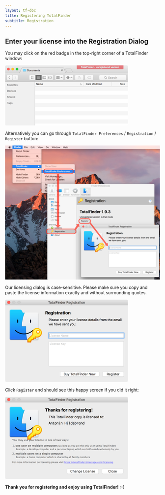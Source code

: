 ```yaml
---
layout: tf-doc
title: Registering TotalFinder
subtitle: Registration
---
```


## Enter your license into the Registration Dialog

You may click on the red badge in the top-right corner of a TotalFinder window:

<img src="/images/unregistered.png" class="doc-image add-shadow" style="width: 400px">

Alternatively you can go through `TotalFinder Preferences` / `Registration` / `Register` button:

<img src="/images/totalfinder-registration.png" class="doc-image" style="width: 600px">

Our licensing dialog is case-sensitive. Please make sure you copy and paste the license information exactly and without surrounding quotes.

<img src="/images/licensing-dialog2.png" class="doc-image add-shadow" style="width: 400px">

Click `Register` and should see this happy screen if you did it right:

<img src="/images/totalfinder-good-license.png" class="doc-image add-shadow" style="width: 400px">

**Thank you for registering and enjoy using TotalFinder!** :-)
